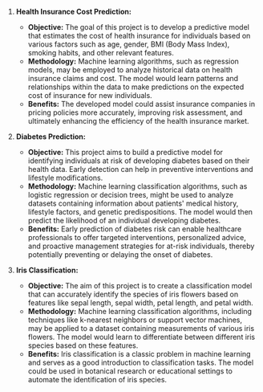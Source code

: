 

1. **Health Insurance Cost Prediction:**
   - **Objective:** The goal of this project is to develop a predictive model that estimates the cost of health insurance for individuals based on various factors such as age, gender, BMI (Body Mass Index), smoking habits, and other relevant features.
   - **Methodology:** Machine learning algorithms, such as regression models, may be employed to analyze historical data on health insurance claims and cost. The model would learn patterns and relationships within the data to make predictions on the expected cost of insurance for new individuals.
   - **Benefits:** The developed model could assist insurance companies in pricing policies more accurately, improving risk assessment, and ultimately enhancing the efficiency of the health insurance market.

2. **Diabetes Prediction:**
   - **Objective:** This project aims to build a predictive model for identifying individuals at risk of developing diabetes based on their health data. Early detection can help in preventive interventions and lifestyle modifications.
   - **Methodology:** Machine learning classification algorithms, such as logistic regression or decision trees, might be used to analyze datasets containing information about patients' medical history, lifestyle factors, and genetic predispositions. The model would then predict the likelihood of an individual developing diabetes.
   - **Benefits:** Early prediction of diabetes risk can enable healthcare professionals to offer targeted interventions, personalized advice, and proactive management strategies for at-risk individuals, thereby potentially preventing or delaying the onset of diabetes.

3. **Iris Classification:**
   - **Objective:** The aim of this project is to create a classification model that can accurately identify the species of iris flowers based on features like sepal length, sepal width, petal length, and petal width.
   - **Methodology:** Machine learning classification algorithms, including techniques like k-nearest neighbors or support vector machines, may be applied to a dataset containing measurements of various iris flowers. The model would learn to differentiate between different iris species based on these features.
   - **Benefits:** Iris classification is a classic problem in machine learning and serves as a good introduction to classification tasks. The model could be used in botanical research or educational settings to automate the identification of iris species.
